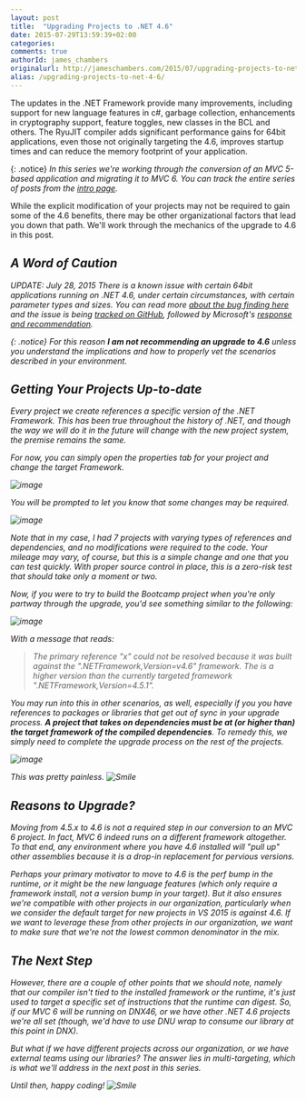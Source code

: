 ```yaml
---
layout: post
title:  "Upgrading Projects to .NET 4.6"
date: 2015-07-29T13:59:39+02:00
categories:
comments: true
authorId: james_chambers
originalurl: http://jameschambers.com/2015/07/upgrading-projects-to-net-4-6/
alias: /upgrading-projects-to-net-4-6/
---
```


The updates in the .NET Framework provide many improvements, including support for new language features in c#, garbage collection, enhancements in cryptography support, feature toggles, new classes in the BCL and others. The RyuJIT compiler adds significant performance gains for 64bit applications, even those not originally targeting the 4.6, improves startup times and can reduce the memory footprint of your application.

{: .notice}
_In this series we're working through the conversion of an MVC 5-based application and migrating it to MVC 6. You can track the entire series of posts from the [intro page][1]._

While the explicit modification of your projects may not be required to gain some of the 4.6 benefits, there may be other organizational factors that lead you down that path. We'll work through the mechanics of the upgrade to 4.6 in this post.

## <i class="fa fa-warning" /> A Word of Caution

UPDATE: July 28, 2015 There is a known issue with certain 64bit applications running on .NET 4.6, under certain circumstances, with certain parameter types and sizes. You can read more [about the bug finding here][2] and the issue is being [tracked on GitHub][3], followed by Microsoft's [response and recommendation][4].

{: .notice}
For this reason **I am not recommending an upgrade to 4.6** unless you understand the implications and how to properly vet the scenarios described in your environment.

## Getting Your Projects Up-to-date

Every project we create references a specific version of the .NET Framework. This has been true throughout the history of .NET, and though the way we will do it in the future will change with the new project system, the premise remains the same.

For now, you can simply open the properties tab for your project and change the target Framework.

![image][5]

You will be prompted to let you know that some changes may be required.

![image][6]

Note that in my case, I had 7 projects with varying types of references and dependencies, and no modifications were required to the code. Your mileage may vary, of course, but this is a simple change and one that you can test quickly. With proper source control in place, this is a zero-risk test that should take only a moment or two.

Now, if you were to try to build the Bootcamp project when you're only partway through the upgrade, you'd see something similar to the following:

![image][7]

With a message that reads:

> The primary reference "x" could not be resolved because it was built against the ".NETFramework,Version=v4.6" framework. The is a higher version than the currently targeted framework ".NETFramework,Version=4.5.1".

You may run into this in other scenarios, as well, especially if you you have references to packages or libraries that get out of sync in your upgrade process. **A project that takes on dependencies must be at (or higher than) the target framework of the compiled dependencies**. To remedy this, we simply need to complete the upgrade process on the rest of the projects.

![image][8]

This was pretty painless. ![Smile][9]

## Reasons to Upgrade?

Moving from 4.5.x to 4.6 is not a required step in our conversion to an MVC 6 project. In fact, MVC 6 indeed runs on a different framework altogether. To that end, any environment where you have 4.6 installed will "pull up" other assemblies because it is a drop-in replacement for pervious versions.

Perhaps your primary motivator to move to 4.6 is the perf bump in the runtime, or it might be the new language features (which only require a framework install, not a version bump in your target). But it also ensures we're compatible with other projects in our organization, particularly when we consider the default target for new projects in VS 2015 is against 4.6. If we want to leverage these from other projects in our organization, we want to make sure that we're not the lowest common denominator in the mix.

## The Next Step

However, there are a couple of other points that we should note, namely that our compiler isn't tied to the installed framework or the runtime, it's just used to _target_ a specific set of instructions that the runtime can digest. So, if our MVC 6 will be running on DNX46, or we have other .NET 4.6 projects we're all set (though, we'd have to use DNU wrap to consume our library at this point in DNX).

But what if we have different projects across our organization, or we have external teams using our libraries? The answer lies in multi-targeting, which is what we'll address in the next post in this series.

Until then, happy coding! ![Smile][9]

[1]: http://jameschambers.com/2015/07/upgrading-a-real-world-mvc-5-application-to-mvc-6/
[2]: http://nickcraver.com/blog/2015/07/27/why-you-should-wait-on-dotnet-46/
[3]: https://github.com/dotnet/coreclr/issues/1296
[4]: http://blogs.msdn.com/b/dotnet/archive/2015/07/28/ryujit-bug-advisory-in-the-net-framework-4-6.aspx
[5]: http://jameschambers.com/wp-content/uploads/2015/07/image18.png "image"
[6]: http://jameschambers.com/wp-content/uploads/2015/07/image19.png "image"
[7]: http://jameschambers.com/wp-content/uploads/2015/07/image20.png "image"
[8]: http://jameschambers.com/wp-content/uploads/2015/07/image21.png "image"
[9]: http://jameschambers.com/wp-content/uploads/2015/07/wlEmoticon-smile5.png
  